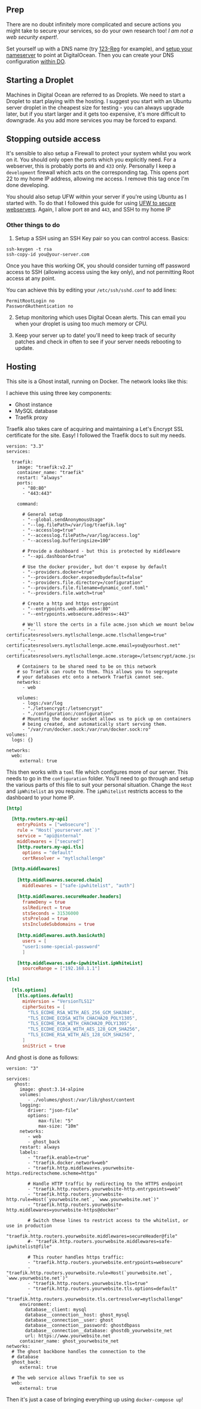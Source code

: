 ## Prep
There are no doubt infinitely more complicated and secure actions you might take to secure your services, so do your own research too! *I am not a web security expert!*. 

Set yourself up with a DNS name (try [123-Reg](https://www.123-reg.co.uk) for example), and [setup your nameserver](https://www.digitalocean.com/community/tutorials/how-to-point-to-digitalocean-nameservers-from-common-domain-registrars) to point at DigitalOcean. Then you can create your DNS configuration [within DO](https://www.digitalocean.com/docs/networking/dns/).

## Starting a Droplet
Machines in Digital Ocean are referred to as Droplets. We need to start a Droplet to start playing with the hosting. I suggest you start with an Ubuntu server droplet in the cheapest size for testing - you can always upgrade later, but if you start larger and it gets too expensive, it's more difficult to downgrade. As you add more services you may be forced to expand. 

## Stopping outside access
It's sensible to also setup a Firewall to protect your system whilst you work on it. You should only open the ports which you explicitly need. For a webserver, this is probably ports `80` and `433` only. Personally I keep a `development` firewall which acts on the corresponding tag. This opens port 22 to my home IP address, allowing me access. I remove this tag once I'm done developing. 

You should also setup UFW within your server if you're using Ubuntu as I started with. To do that I followed this guide for using [UFW to secure webservers](https://www.tecmint.com/setup-ufw-firewall-on-ubuntu-and-debian/). Again, I allow port `80` and `443`, and SSH to my home IP 

### Other things to do 
1. Setup a SSH using an SSH Key pair so you can control access. Basics:
```
ssh-keygen -t rsa
ssh-copy-id you@your-server.com
```

Once you have this working OK, you should consider turning off password access to SSH (allowing access using the key only), and not permitting Root access at any point.

You can achieve this by editing your `/etc/ssh/sshd.conf` to add lines:
```
PermitRootLogin no
PasswordAuthentication no
```
2. Setup monitoring which uses Digital Ocean alerts. This can email you when your droplet is using too much memory or CPU. 

3. Keep your server up to date! you'll need to keep track of security patches and check in often to see if your server needs rebooting to update.

## Hosting
This site is a Ghost install, running on Docker. The network looks like this:



I achieve this using three key components:
* Ghost instance
* MySQL database
* Traefik proxy

Traefik also takes care of acquiring and maintaining a Let's Encrypt SSL certificate for the site. Easy! I followed the Traefik docs to suit my needs.

```
version: "3.3"
services:

  traefik:
    image: "traefik:v2.2"
    container_name: "traefik"
    restart: "always"
    ports:
      - "80:80"
      - "443:443"

    command:

      # General setup
      - "--global.sendAnonymousUsage"
      - "--log.filePath=/var/log/traefik.log"
      - "--accesslog=true"
      - "--accesslog.filePath=/var/log/access.log"
      - "--accesslog.bufferingsize=100"

      # Provide a dashboard - but this is protected by middleware  
      - "--api.dashboard=true"

      # Use the docker provider, but don't expose by default
      - "--providers.docker=true"
      - "--providers.docker.exposedbydefault=false"
      - "--providers.file.directory=/configuration"
      - "--providers.file.filename=dynamic_conf.toml"
      - "--providers.file.watch=true"

      # Create a http and https entrypoint
      - "--entrypoints.web.address=:80"
      - "--entrypoints.websecure.address=:443"

      # We'll store the certs in a file acme.json which we mount below
      - "--certificatesresolvers.mytlschallenge.acme.tlschallenge=true"
      - "--certificatesresolvers.mytlschallenge.acme.email=you@yourhost.net"
      - "--certificatesresolvers.mytlschallenge.acme.storage=/letsencrypt/acme.json"

    # Containers to be shared need to be on this network 
    # so Traefik can route to them. This allows you to segregate 
    # your databases etc onto a network Traefik cannot see. 
    networks:
      - web

    volumes:
      - logs:/var/log
      - "./letsencrypt:/letsencrypt"
      - "./configuration:/configuration"
      # Mounting the docker socket allows us to pick up on containers
      # being created, and automatically start serving them. 
      - "/var/run/docker.sock:/var/run/docker.sock:ro"
volumes:
  logs: {}

networks:
  web:
     external: true
```

This then works with a `toml` file which configures more of our server. This needs to go in the `configuration` folder. You'll need to go through and setup the various parts of this file to suit your personal situation. Change the `Host` and `ipWhitelist` as you require. The `ipWhitelist` restricts access to the dashboard to your home IP. 
```toml
[http]

  [http.routers.my-api]
    entryPoints = ["websecure"]
    rule = "Host(`yourserver.net`)"
    service = "api@internal"
    middlewares = ["secured"]
    [http.routers.my-api.tls]
      options = "default"
      certResolver = "mytlschallenge"

  [http.middlewares]
 
    [http.middlewares.secured.chain]
      middlewares = ["safe-ipwhitelist", "auth"]

    [http.middlewares.secureHeader.headers]
      frameDeny = true
      sslRedirect = true
      stsSeconds = 31536000
      stsPreload = true
      stsIncludeSubdomains = true
  
    [http.middlewares.auth.basicAuth]
      users = [
      "user1:some-special-password"
      ]

    [http.middlewares.safe-ipwhitelist.ipWhiteList]
      sourceRange = ["192.168.1.1"]

[tls]

  [tls.options]
    [tls.options.default]
      minVersion = "VersionTLS12"
      cipherSuites = [
        "TLS_ECDHE_RSA_WITH_AES_256_GCM_SHA384",
        "TLS_ECDHE_ECDSA_WITH_CHACHA20_POLY1305",
        "TLS_ECDHE_RSA_WITH_CHACHA20_POLY1305",
        "TLS_ECDHE_ECDSA_WITH_AES_128_GCM_SHA256",
        "TLS_ECDHE_RSA_WITH_AES_128_GCM_SHA256",
      ]
      sniStrict = true

```

And ghost is done as follows:
```
version: "3"

services:
   ghost:
     image: ghost:3.14-alpine
     volumes:
        - ./volumes/ghost:/var/lib/ghost/content
     logging:
        driver: "json-file"
        options:
            max-file: "5"
            max-size: "10m"
     networks:
        - web 
        - ghost_back 
     restart: always
     labels:
        - "traefik.enable=true"
        - "traefik.docker.network=web"
        - "traefik.http.middlewares.yourwebsite-https.redirectscheme.scheme=https"

        # Handle HTTP traffic by redirecting to the HTTPS endpoint
        - "traefik.http.routers.yourwebsite-http.entrypoints=web"
        - "traefik.http.routers.yourwebsite-http.rule=Host(`yourwebsite.net`, `www.yourwebsite.net`)"
        - "traefik.http.routers.yourwebsite-http.middlewares=yourwebsite-https@docker"
        
        # Switch these lines to restrict access to the whitelist, or use in production
        - "traefik.http.routers.yourwebsite.middlewares=secureHeader@file"
        #- "traefik.http.routers.yourwebsite.middlewares=safe-ipwhitelist@file"
        
        # This router handles https traffic:
        - "traefik.http.routers.yourwebsite.entrypoints=websecure"
        - "traefik.http.routers.yourwebsite.rule=Host(`yourwebsite.net`, `www.yourwebsite.net`)"
        - "traefik.http.routers.yourwebsite.tls=true"
        - "traefik.http.routers.yourwebsite.tls.options=default"
        - "traefik.http.routers.yourwebsite.tls.certresolver=mytlschallenge"
     environment:
       database__client: mysql
       database__connection__host: ghost_mysql
       database__connection__user: ghost
       database__connection__password: ghostdbpass
       database__connection__database: ghostdb_yourwebsite_net
       url: https://www.yourwebsite.net
     container_name: ghost_yourwebsite_net 
networks:
  # The ghost backbone handles the connection to the 
  # database
  ghost_back:
     external: true
  
  # The web service allows Traefik to see us 
  web:
     external: true

```

Then it's just a case of bringing everything up using `docker-compose up`!